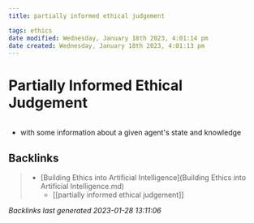 ```yaml
---
title: partially informed ethical judgement

tags: ethics 
date modified: Wednesday, January 18th 2023, 4:01:14 pm
date created: Wednesday, January 18th 2023, 4:01:13 pm
---
```


# Partially Informed Ethical Judgement
```toc
```

- with some information about a given agent's state and knowledge

## Backlinks

> - [Building Ethics into Artificial Intelligence](Building Ethics into Artificial Intelligence.md)
>   - [[partially informed ethical judgement]]

_Backlinks last generated 2023-01-28 13:11:06_
